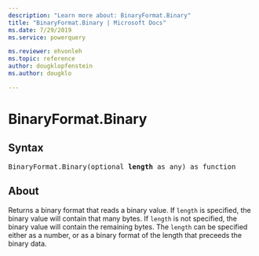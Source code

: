 ```yaml
---
description: "Learn more about: BinaryFormat.Binary"
title: "BinaryFormat.Binary | Microsoft Docs"
ms.date: 7/29/2019
ms.service: powerquery

ms.reviewer: ehvonleh
ms.topic: reference
author: dougklopfenstein
ms.author: dougklo

---
```

# BinaryFormat.Binary

## Syntax

<pre>
BinaryFormat.Binary(optional <b>length</b> as any) as function</code>
</pre>
  
## About  
Returns a binary format that reads a binary value. If `length` is specified, the binary value will contain that many bytes. If `length` is not specified, the binary value will contain the remaining bytes. The `length` can be specified either as a number, or as a binary format of the length that preceeds the binary data.  
  
